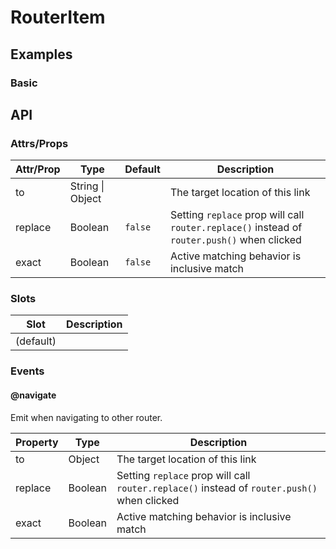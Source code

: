 # RouterItem

## Examples
### Basic

## API
### Attrs/Props

| Attr/Prop | Type | Default | Description |
| --------- | ---- | ------- | ----------- |
| to | String \| Object | | The target location of this link |
| replace | Boolean | `false` | Setting `replace` prop will call `router.replace()` instead of `router.push()` when clicked |
| exact | Boolean | `false` | Active matching behavior is inclusive match |

### Slots

| Slot | Description |
| ---- | ----------- |
| (default) | |

### Events

#### @navigate

Emit when navigating to other router.

| Property | Type | Description |
| -------- | ---- | ----------- |
| to | Object | The target location of this link |
| replace | Boolean | Setting `replace` prop will call `router.replace()` instead of `router.push()` when clicked |
| exact | Boolean | Active matching behavior is inclusive match |
